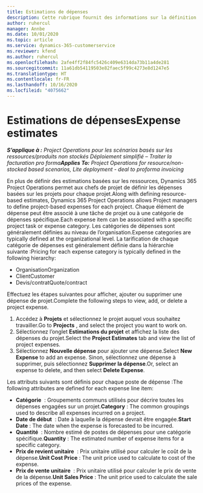 ```yaml
---
title: Estimations de dépenses
description: Cette rubrique fournit des informations sur la définition ou l’estimation des dépenses liées au projet.
author: ruhercul
manager: Annbe
ms.date: 10/01/2020
ms.topic: article
ms.service: dynamics-365-customerservice
ms.reviewer: kfend
ms.author: ruhercul
ms.openlocfilehash: 2afe4ff2f84fc5426c409e6314da73b11a4de281
ms.sourcegitcommit: 11a61db54119503e82faec5f99c4273e8d1247e5
ms.translationtype: HT
ms.contentlocale: fr-FR
ms.lasthandoff: 10/16/2020
ms.locfileid: "4075662"
---
```

# <a name="expense-estimates"></a><span data-ttu-id="afc6e-103">Estimations de dépenses</span><span class="sxs-lookup"><span data-stu-id="afc6e-103">Expense estimates</span></span>
<span data-ttu-id="afc6e-104">_**S’applique à :** Project Operations pour les scénarios basés sur les ressources/produits non stockés Déploiement simplifié – Traiter la facturation pro forma_</span><span class="sxs-lookup"><span data-stu-id="afc6e-104">_**Applies To:** Project Operations for resource/non-stocked based scenarios, Lite deployment - deal to proforma invoicing_</span></span>

<span data-ttu-id="afc6e-105">En plus de définir des estimations basées sur les ressources, Dynamics 365 Project Operations permet aux chefs de projet de définir les dépenses basées sur les projets pour chaque projet.</span><span class="sxs-lookup"><span data-stu-id="afc6e-105">Along with defining resource-based estimates, Dynamics 365 Project Operations allows Project managers to define project-based expenses for each project.</span></span> <span data-ttu-id="afc6e-106">Chaque élément de dépense peut être associé à une tâche de projet ou à une catégorie de dépenses spécifique.</span><span class="sxs-lookup"><span data-stu-id="afc6e-106">Each expense item can be associated with a specific project task or expense category.</span></span> <span data-ttu-id="afc6e-107">Les catégories de dépenses sont généralement définies au niveau de l’organisation.</span><span class="sxs-lookup"><span data-stu-id="afc6e-107">Expense categories are typically defined at the organizational level.</span></span> <span data-ttu-id="afc6e-108">La tarification de chaque catégorie de dépenses est généralement définie dans la hiérarchie suivante :</span><span class="sxs-lookup"><span data-stu-id="afc6e-108">Pricing for each expense category is typically defined in the following hierarchy:</span></span>

- <span data-ttu-id="afc6e-109">Organisation</span><span class="sxs-lookup"><span data-stu-id="afc6e-109">Organization</span></span>
- <span data-ttu-id="afc6e-110">Client</span><span class="sxs-lookup"><span data-stu-id="afc6e-110">Customer</span></span>
- <span data-ttu-id="afc6e-111">Devis/contrat</span><span class="sxs-lookup"><span data-stu-id="afc6e-111">Quote/contract</span></span>

<span data-ttu-id="afc6e-112">Effectuez les étapes suivantes pour afficher, ajouter ou supprimer une dépense de projet.</span><span class="sxs-lookup"><span data-stu-id="afc6e-112">Complete the following steps to view, add, or delete a project expense.</span></span>

1. <span data-ttu-id="afc6e-113">Accédez à **Projets** et sélectionnez le projet auquel vous souhaitez travailler.</span><span class="sxs-lookup"><span data-stu-id="afc6e-113">Go to **Projects** , and select the project you want to work on.</span></span>
2. <span data-ttu-id="afc6e-114">Sélectionnez l’onglet **Estimations du projet** et affichez la liste des dépenses du projet.</span><span class="sxs-lookup"><span data-stu-id="afc6e-114">Select the **Project Estimates** tab and view the list of project expenses.</span></span>
3. <span data-ttu-id="afc6e-115">Sélectionnez **Nouvelle dépense** pour ajouter une dépense.</span><span class="sxs-lookup"><span data-stu-id="afc6e-115">Select **New Expense** to add an expense.</span></span> <span data-ttu-id="afc6e-116">Sinon, sélectionnez une dépense à supprimer, puis sélectionnez **Supprimer la dépense**.</span><span class="sxs-lookup"><span data-stu-id="afc6e-116">Or, select an expense to delete, and then select **Delete Expense**.</span></span>

<span data-ttu-id="afc6e-117">Les attributs suivants sont définis pour chaque poste de dépense :</span><span class="sxs-lookup"><span data-stu-id="afc6e-117">The following attributes are defined for each expense line item:</span></span>

- <span data-ttu-id="afc6e-118">**Catégorie**  : Groupements communs utilisés pour décrire toutes les dépenses engagées sur un projet.</span><span class="sxs-lookup"><span data-stu-id="afc6e-118">**Category** : The common groupings used to describe all expenses incurred on a project.</span></span>
- <span data-ttu-id="afc6e-119">**Date de début**  : Date à laquelle la dépense devrait être engagée.</span><span class="sxs-lookup"><span data-stu-id="afc6e-119">**Start Date** : The date when the expense is forecasted to be incurred.</span></span>
- <span data-ttu-id="afc6e-120">**Quantité**  : Nombre estimé de postes de dépenses pour une catégorie spécifique.</span><span class="sxs-lookup"><span data-stu-id="afc6e-120">**Quantity** : The estimated number of expense items for a specific category.</span></span>
- <span data-ttu-id="afc6e-121">**Prix de revient unitaire**  : Prix unitaire utilisé pour calculer le coût de la dépense.</span><span class="sxs-lookup"><span data-stu-id="afc6e-121">**Unit Cost Price** : The unit price used to calculate to cost of the expense.</span></span>
- <span data-ttu-id="afc6e-122">**Prix de vente unitaire**  : Prix unitaire utilisé pour calculer le prix de vente de la dépense.</span><span class="sxs-lookup"><span data-stu-id="afc6e-122">**Unit Sales Price** : The unit price used to calculate the sale prices of the expense.</span></span>

